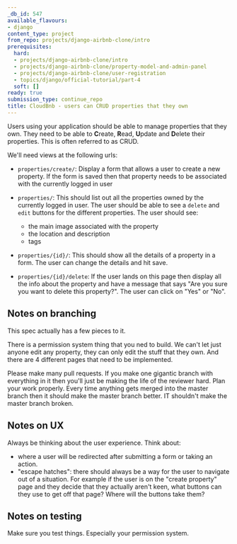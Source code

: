 ```yaml
---
_db_id: 547
available_flavours:
- django
content_type: project
from_repo: projects/django-airbnb-clone/intro
prerequisites:
  hard:
  - projects/django-airbnb-clone/intro
  - projects/django-airbnb-clone/property-model-and-admin-panel
  - projects/django-airbnb-clone/user-registration
  - topics/django/official-tutorial/part-4
  soft: []
ready: true
submission_type: continue_repo
title: CloudBnb - users can CRUD properties that they own
---
```


Users using your application should be able to manage properties that they own. They need to be able to **C**reate, **R**ead, **U**pdate and **D**elete their properties. This is often referred to as CRUD.

We'll need views at the following urls:

- `properties/create/`: Display a form that allows a user to create a new property. If the form is saved then that property needs to be associated with the currently logged in user

- `properties/`: This should list out all the properties owned by the currently logged in user. The user should be able to see a `delete` and `edit` buttons for the different properties.
  The user should see:

  - the main image associated with the property
  - the location and description
  - tags

- `properties/{id}/`: This should show all the details of a property in a form. The user can change the details and hit save.

- `properties/{id}/delete`: If the user lands on this page then display all the info about the property and have a message that says "Are you sure you want to delete this property?". The user can click on "Yes" or "No".

## Notes on branching

This spec actually has a few pieces to it.

There is a permission system thing that you ned to build. We can't let just anyone edit any property, they can only edit the stuff that they own. And there are 4 different pages that need to be implemented.

Please make many pull requests. If you make one gigantic branch with everything in it then you'll just be making the life of the reviewer hard. Plan your work properly. Every time anything gets merged into the master branch then it should make the master branch better. IT shouldn't make the master branch broken.

## Notes on UX

Always be thinking about the user experience. Think about:

- where a user will be redirected after submitting a form or taking an action.
- "escape hatches": there should always be a way for the user to navigate out of a situation. For example if the user is on the "create property" page and they decide that they actually aren't keen, what buttons can they use to get off that page? Where will the buttons take them?

## Notes on testing

Make sure you test things. Especially your permission system.